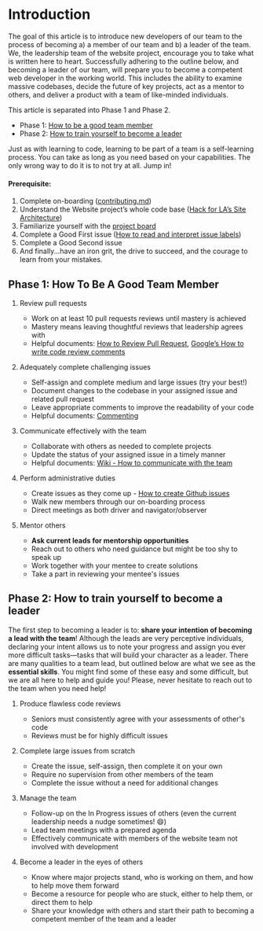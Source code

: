<!-- Markdown Reference-links -->
<!-- "Introduction" -->
[contributing_md]: https://github.com/hackforla/website/blob/gh-pages/CONTRIBUTING.md
[site_architecture]: Hack-for-LA's-Site-Architecture
[project_board]: https://github.com/hackforla/website/projects/7
[adding_status_labels_to_issues]: How-to-add-status-labels-to-issues

<!-- "Phase 1: How To Be A Good Team Member" -->
[how_to_review_pr]: How-to-review-Pull-Requests
[google_s_review_practices]: https://google.github.io/eng-practices/review/reviewer/comments.html
[commenting_in_code]: https://www.cs.utah.edu/~germain/PPS/Topics/commenting.html

<!-- "Phase 2: How to train yourself to become a leader" -->
[none]: placeholderlink


# Introduction
The goal of this article is to introduce new developers of our team to the process of becoming a) a member of our team and b) a leader of the team. We, the leadership team of the website project, encourage you to take what is written here to heart. Successfully adhering to the outline below, and becoming a leader of our team, will prepare you to become a competent web developer in the working world. This includes the ability to examine massive codebases, decide the future of key projects, act as a mentor to others, and deliver a product with a team of like-minded individuals. 

This article is separated into Phase 1 and Phase 2.
- Phase 1: [How to be a good team member](#phase-1-how-to-be-a-good-team-member)
- Phase 2: [How to train yourself to become a leader](#phase-2-how-to-train-yourself-to-become-a-leader)

Just as with learning to code, learning to be part of a team is a self-learning process. You can take as long as you need based on your capabilities. The only wrong way to do it is to not try at all. Jump in!

#### Prerequisite:

1. Complete on-boarding ([contributing.md][contributing_md])
2. Understand the Website project’s whole code base ([Hack for LA’s Site Architecture][site_architecture])
3. Familiarize yourself with the [project board][project_board]
4. Complete a Good First issue ([How to read and interpret issue labels](https://github.com/hackforla/website/wiki/How-to-read-and-interpret-labels))
5. Complete a Good Second issue
6. And finally...have an iron grit, the drive to succeed, and the courage to learn from your mistakes.


## Phase 1: How To Be A Good Team Member

1. Review pull requests
	- Work on at least 10 pull requests reviews until mastery is achieved
	- Mastery means leaving thoughtful reviews that leadership agrees with
	- Helpful documents: [How to Review Pull Request][how_to_review_pr], [Google’s How to write code review comments][google_s_review_practices]
    
2. Adequately complete challenging issues
	- Self-assign and complete medium and large issues (try your best!)
	- Document changes to the codebase in your assigned issue and related pull request
	- Leave appropriate comments to improve the readability of your code
	- Helpful documents: [Commenting][commenting_in_code]
    
3. Communicate effectively with the team
	- Collaborate with others as needed to complete projects
	- Update the status of your assigned issue in a timely manner
	- Helpful documents: [Wiki - How to communicate with the team](https://github.com/hackforla/website/wiki/How-to-communicate-with-the-team)

4. Perform administrative duties
	- Create issues as they come up - [How to create Github issues](https://github.com/hackforla/website/wiki/How-to-create-issues)
	- Walk new members through our on-boarding process
	- Direct meetings as both driver and navigator/observer
    
5. Mentor others
	- **Ask current leads for mentorship opportunities**
	- Reach out to others who need guidance but might be too shy to speak up
	- Work together with your mentee to create solutions 
	- Take a part in reviewing your mentee's issues

## Phase 2: How to train yourself to become a leader

The first step to becoming a leader is to: **share your intention of becoming a lead with the team**! Although the leads are very perceptive individuals, declaring your intent allows us to note your progress and assign you ever more difficult tasks—tasks that will build your character as a leader. There are many qualities to a team lead, but outlined below are what we see as the **essential skills**. You might find some of these easy and some difficult, but we are all here to help and guide you! Please, never hesitate to reach out to the team when you need help!

1. Produce flawless code reviews
	- Seniors must consistently agree with your assessments of other's code
	- Reviews must be for highly difficult issues 
    
2. Complete large issues from scratch
	- Create the issue, self-assign, then complete it on your own
	- Require no supervision from other members of the team
	- Complete the issue without a need for additional changes

3. Manage the team
	- Follow-up on the In Progress issues of others (even the current leadership needs a nudge sometimes! 😄)
	- Lead team meetings with a prepared agenda
	- Effectively communicate with members of the website team not involved with development
   
4. Become a leader in the eyes of others
	- Know where major projects stand, who is working on them, and how to help move them forward
	- Become a resource for people who are stuck, either to help them, or direct them to help
	- Share your knowledge with others and start their path to becoming a competent member of the team and a leader